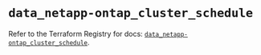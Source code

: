# `data_netapp-ontap_cluster_schedule`

Refer to the Terraform Registry for docs: [`data_netapp-ontap_cluster_schedule`](https://registry.terraform.io/providers/netapp/netapp-ontap/2.3.0/docs/data-sources/cluster_schedule).
